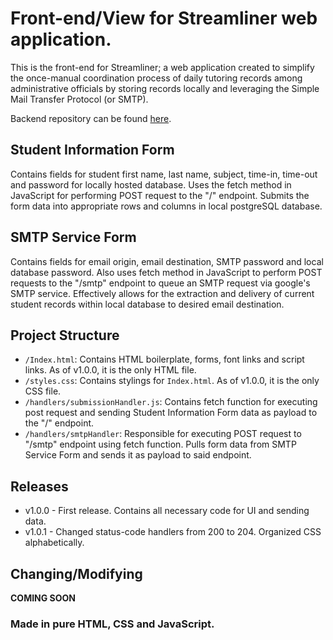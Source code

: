# Front-end/View for Streamliner web application. 
This is the front-end for Streamliner; a web application created to simplify the once-manual coordination process of daily tutoring records among administrative officials by storing records locally and leveraging the Simple Mail Transfer Protocol (or SMTP). 

Backend repository can be found [here](https://github.com/DFBDev/Streamliner_BE).

## Student Information Form
Contains fields for student first name, last name, subject, time-in, time-out and password for locally hosted database. Uses the fetch method in JavaScript for performing POST request to the "/" endpoint. Submits the form data into appropriate rows and columns in local postgreSQL database.

## SMTP Service Form
Contains fields for email origin, email destination, SMTP password and local database password. Also uses fetch method in JavaScript to perform POST requests to the "/smtp" endpoint to queue an SMTP request via google's SMTP service. Effectively allows for the extraction and delivery of current student records within local database to desired email destination.

## Project Structure
* `/Index.html`: Contains HTML boilerplate, forms, font links and script links. As of v1.0.0, it is the only HTML file.
* `/styles.css`: Contains stylings for `Index.html`. As of v1.0.0, it is the only CSS file.
* `/handlers/submissionHandler.js`: Contains fetch function for executing post request and sending Student Information Form data as payload to the "/" endpoint. 
* `/handlers/smtpHandler`: Responsible for executing POST request to "/smtp" endpoint using fetch function. Pulls form data from SMTP Service Form and sends it as payload to said endpoint.

## Releases
* v1.0.0 - First release. Contains all necessary code for UI and sending data.
* v1.0.1 - Changed status-code handlers from 200 to 204. Organized CSS alphabetically.

## Changing/Modifying
**COMING SOON**

### Made in pure HTML, CSS and JavaScript.
